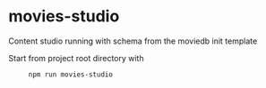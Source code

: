 # movies-studio

Content studio running with schema from the moviedb init template

Start from project root directory with

```bash
     npm run movies-studio
```
